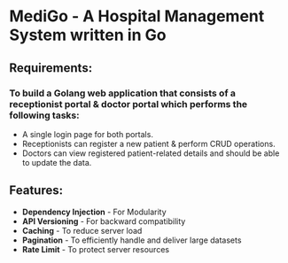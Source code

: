 # MediGo - A Hospital Management System written in Go

## Requirements:

### To build a Golang web application that consists of a receptionist portal & doctor portal which performs the following tasks:

- A single login page for both portals.
- Receptionists can register a new patient & perform CRUD operations.
- Doctors can view registered patient-related details and should be able to update the data.

## Features:

- **Dependency Injection** - For Modularity
- **API Versioning** - For backward compatibility
- **Caching** - To reduce server load
- **Pagination** - To efficiently handle and deliver large datasets
- **Rate Limit** - To protect server resources
